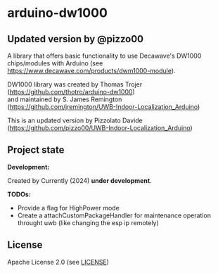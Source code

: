 # arduino-dw1000 
## Updated version by @pizzo00

A library that offers basic functionality to use Decawave's DW1000 chips/modules with Arduino
(see https://www.decawave.com/products/dwm1000-module).

DW1000 library was created by Thomas Trojer (https://github.com/thotro/arduino-dw1000) \
and maintained by S. James Remington (https://github.com/jremington/UWB-Indoor-Localization_Arduino)

This is an updated version by Pizzolato Davide (https://github.com/pizzo00/UWB-Indoor-Localization_Arduino)

Project state
-------------

**Development:**

Created by 
Currently (2024) **under development**.

**TODOs:**
* Provide a flag for HighPower mode
* Create a attachCustomPackageHandler for maintenance operation throught uwb (like changing the esp ip remotely)



License
-------
Apache License 2.0 (see [LICENSE](https://github.com/jremington/UWB-Indoor-Localization_Arduino/blob/main/LICENSE))
